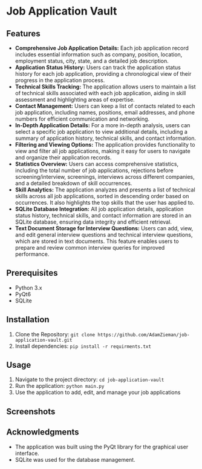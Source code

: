 # Job Application Vault

<!--Application Description-->

## Features

<!--An unordered list of features-->
- **Comprehensive Job Application Details:** Each job application record includes essential information such as company, position, location, employment status, city, state, and a detailed job description.
- **Application Status History:** Users can track the application status history for each job application, providing a chronological view of their progress in the application process.
- **Technical Skills Tracking:** The application allows users to maintain a list of technical skills associated with each job application, aiding in skill assessment and highlighting areas of expertise.
- **Contact Management:** Users can keep a list of contacts related to each job application, including names, positions, email addresses, and phone numbers for efficient communication and networking.
- **In-Depth Application Details:** For a more in-depth analysis, users can select a specific job application to view additional details, including a summary of application history, technical skills, and contact information.
- **Filtering and Viewing Options:** The application provides functionality to view and filter all job applications, making it easy for users to navigate and organize their application records.
- **Statistics Overview:** Users can access comprehensive statistics, including the total number of job applications, rejections before screening/interview, screenings, interviews across different companies, and a detailed breakdown of skill occurrences.
- **Skill Analytics:** The application analyzes and presents a list of technical skills across all job applications, sorted in descending order based on occurrences. It also highlights the top skills that the user has applied to.
- **SQLite Database Integration:** All job application details, application status history, technical skills, and contact information are stored in an SQLite database, ensuring data integrity and efficient retrieval.
- **Text Document Storage for Interview Questions:** Users can add, view, and edit general interview questions and technical interview questions, which are stored in text documents. This feature enables users to prepare and review common interview queries for improved performance.

## Prerequisites

- Python 3.x
- PyQt6
- SQLite

## Installation

1. Clone the Repository: `git clone https://github.com/AdamZieman/job-application-vault.git`
2. Install dependencies: `pip install -r requirments.txt`

## Usage

1. Navigate to the project directory: `cd job-application-vault`
2. Run the application: `python main.py`
3. Use the application to add, edit, and manage your job applications

## Screenshots

<!--Screenshots of the application-->

## Acknowledgments

- The application was built using the PyQt library for the graphical user interface.
- SQLite was used for the database management.
